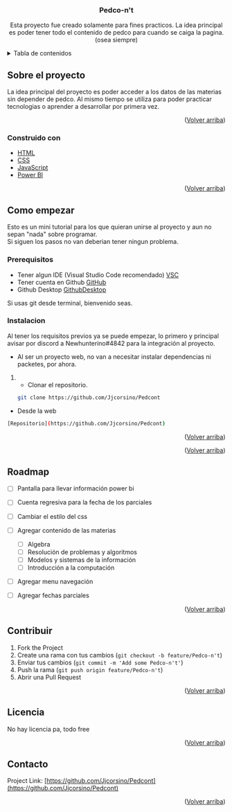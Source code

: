 <div id="top"></div>




<!-- PROJECT LOGO -->
<br />
<div align="center">
 

<h3 align="center">Pedco-n't</h3>

  <p align="center">
    Esta proyecto fue creado solamente para fines practicos. La idea principal es poder tener todo el contenido de pedco para cuando se caiga la pagina.
    <br />
    (osea siempre)
    <br />
    
  </p>
</div>



<!-- TABLE DE CONTENIDOS -->
<details>
  <summary>Tabla de contenidos</summary>
  <ol>
    <li>
      <a href="#about-the-project">Sobre el proyecto</a>
      <ul>
        <li><a href="#built-with">Tecnologias</a></li>
      </ul>
    </li>
    <li>
      <a href="#getting-started">Como empezar</a>
      <ul>
        <li><a href="#prerequisites">Prerequisitos</a></li>
        <li><a href="#installation">Instalacion</a></li>
      </ul>
    </li>
    <li><a href="#usage">Uso</a></li>
    <li><a href="#roadmap">Roadmap</a></li>
    <li><a href="#contributing">Contribuciones</a></li>
    <li><a href="#license">Licencian</a></li>
    <li><a href="#contact">Contacto</a></li>
    <li><a href="#acknowledgments">Agradecimientos</a></li>
  </ol>
</details>



<!-- Sobre el proyecto -->
## Sobre el proyecto
<!--
[![Product Name Screen Shot][product-screenshot]](https://example.com)
-->
La idea principal del proyecto es poder acceder a los datos de las materias sin depender de pedco. Al mismo tiempo se utiliza para poder practicar tecnologias
o aprender a desarrollar por primera vez.

<p align="right">(<a href="#top">Volver arriba</a>)</p>



### Construido con

* [HTML](https://html.com/)
* [CSS](https://google.com/)
* [JavaScript](https://javascript.com/)
* [Power BI](https://powerbi.microsoft.com/)

<p align="right">(<a href="#top">Volver arriba</a>)</p>



<!-- Como empezar -->
## Como empezar

Esto es un mini tutorial para los que quieran unirse al proyecto y aun no sepan "nada" sobre programar.<br>
Si siguen los pasos no van deberian tener ningun problema.


### Prerequisitos

* Tener algun IDE (Visual Studio Code recomendado) [VSC](https://code.visualstudio.com/)
* Tener cuenta en Github [GitHub](https://github.com/)
* Github Desktop [GithubDesktop](https://desktop.github.com/)

Si usas git desde terminal, bienvenido seas.

<!--
This is an example of how to list things you need to use the software and how to install them.
* npm
  ```sh
  npm install npm@latest -g
  ```
-->
### Instalacion

Al tener los requisitos previos ya se puede empezar, lo primero y principal avisar por discord a Newhunterino#4842 para la integración al proyecto.<br>

* Al ser un proyecto web, no van a necesitar instalar dependencias ni packetes, por ahora.


1. * Clonar el repositorio. 

   ```sh
   git clone https://github.com/Jjcorsino/Pedcont
   ```
  * Desde la web
   ```sh
   [Repositorio](https://github.com/Jjcorsino/Pedcont) 
   ```


<p align="right">(<a href="#top">Volver arriba</a>)</p>



<!-- USOS 
## Usos
-->
<!--
Use this space to show useful examples of how a project can be used. Additional screenshots, code examples and demos work well in this space. You may also link to more resources.

_For more examples, please refer to the [Documentation](https://example.com)_
-->
<p align="right">(<a href="#top">Volver arriba</a>)</p>



<!-- ROADMAP -->
## Roadmap

- [ ] Pantalla para llevar información power bi
- [ ] Cuenta regresiva para la fecha de los parciales
- [ ] Cambiar el estilo del css
- [ ] Agregar contenido de las materias
  - [ ] Algebra
  - [ ] Resolución de problemas y algoritmos
  - [ ] Modelos y sistemas de la información
  - [ ] Introducción a la computación
- [ ] Agregar menu navegación
- [ ] Agregar fechas parciales





<p align="right">(<a href="#top">Volver arriba</a>)</p>



<!-- CONTRIBUCIONES-->
## Contribuir
<!--
Contributions are what make the open source community such an amazing place to learn, inspire, and create. Any contributions you make are **greatly appreciated**.

If you have a suggestion that would make this better, please fork the repo and create a pull request. You can also simply open an issue with the tag "enhancement".
Don't forget to give the project a star! Thanks again!
-->
1. Fork the Project
2. Create una rama con tus cambios (`git checkout -b feature/Pedco-n't`)
3. Enviar tus cambios (`git commit -m 'Add some Pedco-n't'`)
4. Push la rama (`git push origin feature/Pedco-n't`)
5. Abrir una Pull Request

<p align="right">(<a href="#top">Volver arriba</a>)</p>



<!-- LICENCIA -->
## Licencia

No hay licencia pa, todo free

<p align="right">(<a href="#top">Volver arriba</a>)</p>



<!-- CONTACTo -->
## Contacto
<!--
Julian Corsino - [@twitter_handle](https://twitter.com/twitter_handle) - email@email_client.com
 -->
Project Link: [https://github.com/Jjcorsino/Pedcont](https://github.com/Jjcorsino/Pedcont)

<p align="right">(<a href="#top">Volver arriba</a>)</p>
